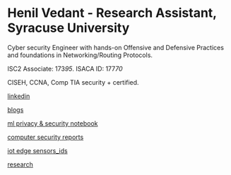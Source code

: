 # Henil Vedant   - Research Assistant, Syracuse University
Cyber security Engineer with hands-on Offensive and Defensive Practices and foundations in Networking/Routing Protocols.

ISC2 Associate: 173*95*.
      ISACA ID: 177*70*

CISEH, CCNA, Comp TIA security + certified.

[linkedin](https://www.linkedin.com/in/henil-vedant/)


[blogs](https://medium.com/@hhv8051)


[ml privacy & security notebook](https://github.com/Henilv/MachineLearning_Privacy-Security)


[computer security reports](https://github.com/Henilv/Computer_Security-attacks)


[iot edge sensors_ids](https://github.com/Henilv/IoT-app_sec/tree/main)


[research](https://link.springer.com/chapter/10.1007/978-981-16-6285-0_24)

